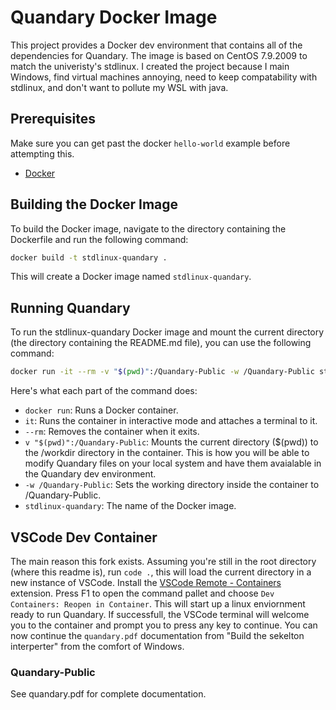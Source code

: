 # Quandary Docker Image

This project provides a Docker dev environment that contains all of the dependencies for Quandary. The image is based on CentOS 7.9.2009 to match the univeristy's stdlinux. I created the project because I main Windows, find virtual machines annoying, need to keep compatability with stdlinux, and don't want to pollute my WSL with java.

## Prerequisites
Make sure you can get past the docker `hello-world` example before attempting this.

- [Docker](https://www.docker.com/products/docker-desktop/)

## Building the Docker Image

To build the Docker image, navigate to the directory containing the Dockerfile and run the following command:

``` bash
docker build -t stdlinux-quandary .
```

This will create a Docker image named `stdlinux-quandary`.

## Running Quandary
To run the stdlinux-quandary Docker image and mount the current directory (the directory containing the README.md file), you can use the following command:

``` bash
docker run -it --rm -v "$(pwd)":/Quandary-Public -w /Quandary-Public stdlinux-quandary
```

Here's what each part of the command does:

- `docker run`: Runs a Docker container.
- `it`: Runs the container in interactive mode and attaches a terminal to it.
- `--rm`: Removes the container when it exits.
- `v "$(pwd)":/Quandary-Public`: Mounts the current directory ($(pwd)) to the /workdir directory in the container. This is how you will be able to modify Quandary files on your local system and have them avaialable in the Quandary dev environment.
- `-w /Quandary-Public`: Sets the working directory inside the container to /Quandary-Public.
- `stdlinux-quandary`: The name of the Docker image.

## VSCode Dev Container
The main reason this fork exists. Assuming you're still in the root directory (where this readme is), run `code .`, this will load the current directory in a new instance of VSCode. Install the [VSCode Remote - Containers](https://marketplace.visualstudio.com/items?itemName=ms-vscode-remote.remote-containers) extension. Press F1 to open the command pallet and choose `Dev Containers: Reopen in Container`. This will start up a linux enviornment ready to run Quandary. If successfull, the VSCode terminal will welcome you to the container and prompt you to press any key to continue. You can now continue the `quandary.pdf` documentation from "Build the sekelton interperter" from the comfort of Windows.

### Quandary-Public

See quandary.pdf for complete documentation.

